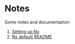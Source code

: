 # Notes

Some notes and documentation:

1. [Setting up Nx](./01-setting-up-nx.md)
2. [Nx default README](02-nx-default-readme.md)
